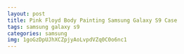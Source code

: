 ```yaml
---
layout: post
title: Pink Floyd Body Painting Samsung Galaxy S9 Case
tags: samsung galaxy s9
categories: samsung
img: 1goGzDpUJhXCZpjyAoLvpdVZq0C0o6nc1
---
```


